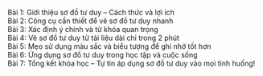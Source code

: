 Bài 1: Giới thiệu sơ đồ tư duy – Cách thức và lợi ích  
Bài 2: Công cụ cần thiết để vẽ sơ đồ tư duy nhanh  
Bài 3: Xác định ý chính và từ khóa quan trọng  
Bài 4: Vẽ sơ đồ tư duy từ tài liệu dài chỉ trong 2 phút  
Bài 5: Mẹo sử dụng màu sắc và biểu tượng để ghi nhớ tốt hơn  
Bài 6: Ứng dụng sơ đồ tư duy trong học tập và cuộc sống  
Bài 7: Tổng kết khóa học – Tự tin áp dụng sơ đồ tư duy vào mọi tình huống!
